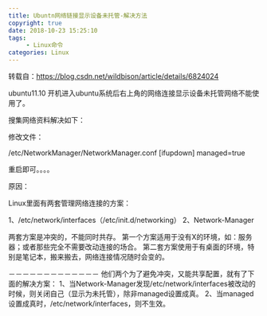 ```yaml
---
title: Ubuntn网络链接显示设备未托管-解决方法
copyright: true
date: 2018-10-23 15:25:10
tags:
     - Linux命令
categories: Linux
---
```


转载自：<https://blog.csdn.net/wildbison/article/details/6824024>

ubuntu11.10 开机进入ubuntu系统后右上角的网络连接显示设备未托管网络不能使用了。

搜集网络资料解决如下：

修改文件：

/etc/NetworkManager/NetworkManager.conf
[ifupdown]
managed=true

重启即可。。。。

原因：

Linux里面有两套管理网络连接的方案：

1、/etc/network/interfaces（/etc/init.d/networking）
2、Network-Manager

两套方案是冲突的，不能同时共存。
第一个方案适用于没有X的环境，如：服务器；或者那些完全不需要改动连接的场合。
第二套方案使用于有桌面的环境，特别是笔记本，搬来搬去，网络连接情况随时会变的。

－－－－－－－－－－－－－
他们两个为了避免冲突，又能共享配置，就有了下面的解决方案：
1、当Network-Manager发现/etc/network/interfaces被改动的时候，则关闭自己（显示为未托管），除非managed设置成真。
2、当managed设置成真时，/etc/network/interfaces，则不生效。
